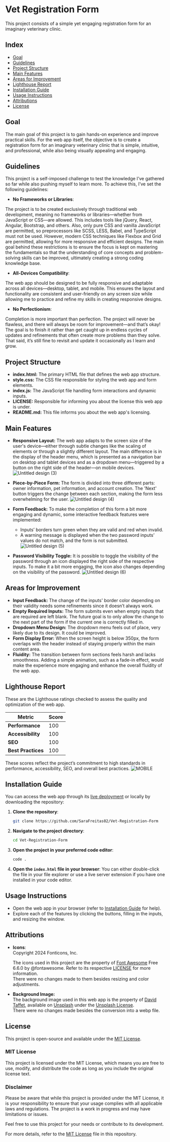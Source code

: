 # Vet Registration Form
This project consists of a simple yet engaging registration form for an imaginary veterinary clinic.

## Index
- [Goal](#goal)
- [Guidelines](#guidelines)
- [Project Structure](#project-structure)
- [Main Features](#main-features)
- [Areas for Improvement](#areas-for-improvement)
- [Lighthouse Report](#lighthouse-report)
- [Installation Guide](#installation-guide)
- [Usage Instructions](#usage-instructions)
- [Attributions](#attributions)
- [License](#license)

## Goal
The main goal of this project is to gain hands-on experience and improve practical skills. For the web app itself, the objective is to create a registration form for an imaginary veterinary clinic that is simple, intuitive, and professional, while also being visually appealing and engaging.

## Guidelines
This project is a self-imposed challenge to test the knowledge I’ve gathered so far while also pushing myself to learn more. To achieve this, I’ve set the following guidelines:

- **No Frameworks or Libraries**: 

The project is to be created exclusively through traditional web development, meaning no frameworks or libraries—whether from JavaScript or CSS—are allowed. This includes tools like jQuery, React, Angular, Bootstrap, and others. Also, only pure CSS and vanilla JavaScript are permitted, so preprocessors like SCSS, LESS, Babel, and TypeScript must not be used. However, modern CSS techniques like Flexbox and Grid are permitted, allowing for more responsive and efficient designs. The main goal behind these restrictions is to ensure the focus is kept on mastering the fundamentals so that the understanding of core concepts and problem-solving skills can be improved, ultimately creating a strong coding knowledge base.

- **All-Devices Compatibility**: 

The web app should be designed to be fully responsive and adaptable across all devices—desktop, tablet, and mobile. This ensures the layout and functionality are consistent and user-friendly on any screen size while allowing me to practice and refine my skills in creating responsive designs.

- **No Perfectionism**: 

Completion is more important than perfection. The project will never be flawless, and there will always be room for improvement—and that’s okay! The goal is to finish it rather than get caught up in endless cycles of updates and refinements that often create more problems than they solve. That said, it’s still fine to revisit and update it occasionally as I learn and grow.

## Project Structure
- **index.html:** The primary HTML file that defines the web app structure.
- **style.css:** The CSS file responsible for styling the web app and form elements.
- **index.js:** The JavaScript file handling form interactions and dynamic inputs.
- **LICENSE:** Responsible for informing you about the license this web app is under.
- **README.md:** This file informs you about the web app's licensing.

## Main Features
- **Responsive Layout:** The web app adapts to the screen size of the user's device—either through subtle changes like the scaling of elements or through a slightly different layout. The main difference is in the display of the header menu, which is presented as a navigation bar on desktop and tablet devices and as a dropdown menu—triggered by a button on the right side of the header—on mobile devices.
![Untitled design (3)](https://github.com/user-attachments/assets/7fce166b-8d93-48d3-9305-4a93dcfd55a6)

- **Piece-by-Piece Form:** The form is divided into three different parts: owner information, pet information, and account creation. The 'Next' button triggers the change between each section, making the form less overwhelming for the user.
![Untitled design (4)](https://github.com/user-attachments/assets/f14ed04d-7abc-43ad-ba21-a906a2fed0f2)


- **Form Feedback:** To make the completion of this form a bit more engaging and dynamic, some interactive feedback features were implemented:
    - Inputs’ borders turn green when they are valid and red when invalid.
    - A warning message is displayed when the two password inputs’ values do not match, and the form is not submitted.
![Untitled design (5)](https://github.com/user-attachments/assets/9900f0ce-256f-43db-8c38-11e63fde5d58)


- **Password Visibility Toggle:** It is possible to toggle the visibility of the password through an icon displayed the right side of the respective inputs. To make it a bit more engaging, the icon also changes depending on the visibility of the password.
![Untitled design (6)](https://github.com/user-attachments/assets/d3e19583-2e23-41e7-a1f9-e04363ea404d)


## Areas for Improvement
- **Input Feedback:** The change of the inputs' border color depending on their validity needs some refinements since it doesn’t always work.
- **Empty Required Inputs:** The form submits even when empty inputs that are required are left blank. The future goal is to only allow the change to the next part of the form if the current one is correctly filled in.
- **Dropdown Menu Design:** The dropdown menu feels out of place, very likely due to its design. It could be improved.
- **Form Display Error:** When the screen height is below 350px, the form overlaps with the header instead of staying properly within the main content area.
- **Fluidity:** The transition between form sections feels harsh and lacks smoothness. Adding a simple animation, such as a fade-in effect, would make the experience more engaging and enhance the overall fluidity of the web app.

## Lighthouse Report
These are the Lighthouse ratings checked to assess the quality and optimization of the web app.

| Metric            | Score |
|-------------------|-------|
| **Performance**   | 100   |
| **Accessibility** | 100   |
| **SEO**           | 100   |
| **Best Practices**| 100   |

These scores reflect the project’s commitment to high standards in performance, accessibility, SEO, and overall best practices.
![MOBILE](https://github.com/user-attachments/assets/b17a3741-dfd2-4ccb-a068-1a91e6d3a725)

## Installation Guide
You can access the web app through its [live deployment](https://sarafreitas02.github.io/Vet-Registration-Form/) or locally by downloading the repository:

1. **Clone the repository**:
    ```bash
    git clone https://github.com/SaraFreitas02/Vet-Registration-Form
    ```

2. **Navigate to the project directory**:
    ```bash
    cd Vet-Registration-Form
    ```

3. **Open the project in your preferred code editor**:
    ```bash
    code .
    ```

4. **Open the `index.html` file in your browser**:
    You can either double-click the file in your file explorer or use a live server extension if you have one installed in your code editor.

## Usage Instructions
- Open the web app in your browser (refer to [Installation Guide](#installation-guide) for help).
- Explore each of the features by clicking the buttons, filling in the inputs, and resizing the window.

## Attributions
- **Icons**:  
  Copyright 2024 Fonticons, Inc.

  The icons used in this project are the property of [Font Awesome](https://fontawesome.com) Free 6.6.0 by @fontawesome. Refer to its respective [LICENSE](https://fontawesome.com/license/free) for more information.  
  There were no changes made to them besides resizing and color adjustments.

- **Background Image:**  
  The background image used in this web app is the property of [David Taffet](https://unsplash.com/@invisibleman_photography), available on [Unsplash](https://unsplash.com/) under the [Unsplash License](https://unsplash.com/license).  
  There were no changes made besides the conversion into a webp file.

## License
This project is open-source and available under the [MIT License](LICENSE).

### MIT License
This project is licensed under the MIT License, which means you are free to use, modify, and distribute the code as long as you include the original license text.

### Disclaimer
Please be aware that while this project is provided under the MIT License, it is your responsibility to ensure that your usage complies with all applicable laws and regulations. The project is a work in progress and may have limitations or issues.

Feel free to use this project for your needs or contribute to its development.

For more details, refer to the [MIT License](LICENSE) file in this repository.
